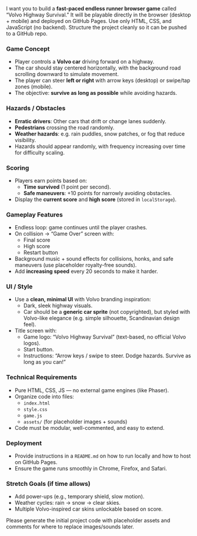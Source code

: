 I want you to build a **fast-paced endless runner browser game** called “Volvo Highway Survival.” It will be playable directly in the browser (desktop + mobile) and deployed on GitHub Pages. Use only HTML, CSS, and JavaScript (no backend). Structure the project cleanly so it can be pushed to a GitHub repo.

### Game Concept
- Player controls a **Volvo car** driving forward on a highway.
- The car should stay centered horizontally, with the background road scrolling downward to simulate movement.
- The player can steer **left or right** with arrow keys (desktop) or swipe/tap zones (mobile).
- The objective: **survive as long as possible** while avoiding hazards.

### Hazards / Obstacles
- **Erratic drivers**: Other cars that drift or change lanes suddenly.
- **Pedestrians** crossing the road randomly.
- **Weather hazards**: e.g. rain puddles, snow patches, or fog that reduce visibility.
- Hazards should appear randomly, with frequency increasing over time for difficulty scaling.

### Scoring
- Players earn points based on:
  - **Time survived** (1 point per second).
  - **Safe maneuvers**: +10 points for narrowly avoiding obstacles.
- Display the **current score** and **high score** (stored in `localStorage`).

### Gameplay Features
- Endless loop: game continues until the player crashes.
- On collision → “Game Over” screen with:
  - Final score
  - High score
  - Restart button
- Background music + sound effects for collisions, honks, and safe maneuvers (use placeholder royalty-free sounds).
- Add **increasing speed** every 20 seconds to make it harder.

### UI / Style
- Use a **clean, minimal UI** with Volvo branding inspiration:
  - Dark, sleek highway visuals.
  - Car should be a **generic car sprite** (not copyrighted), but styled with Volvo-like elegance (e.g. simple silhouette, Scandinavian design feel).
- Title screen with:
  - Game logo: “Volvo Highway Survival” (text-based, no official Volvo logos).
  - Start button.
  - Instructions: “Arrow keys / swipe to steer. Dodge hazards. Survive as long as you can!”

### Technical Requirements
- Pure HTML, CSS, JS — no external game engines (like Phaser).
- Organize code into files:
  - `index.html`
  - `style.css`
  - `game.js`
  - `assets/` (for placeholder images + sounds)
- Code must be modular, well-commented, and easy to extend.

### Deployment
- Provide instructions in a `README.md` on how to run locally and how to host on GitHub Pages.
- Ensure the game runs smoothly in Chrome, Firefox, and Safari.

### Stretch Goals (if time allows)
- Add power-ups (e.g., temporary shield, slow motion).
- Weather cycles: rain → snow → clear skies.
- Multiple Volvo-inspired car skins unlockable based on score.

Please generate the initial project code with placeholder assets and comments for where to replace images/sounds later.
